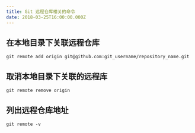 ```yaml
---
title: Git 远程仓库相关的命令
date: 2018-03-25T16:00:00.000Z
---
```


## 在本地目录下关联远程仓库

```
git remote add origin git@github.com:git_username/repository_name.git
```

## 取消本地目录下关联的远程库

```
git remote remove origin
```

## 列出远程仓库地址

```
git remote -v
```